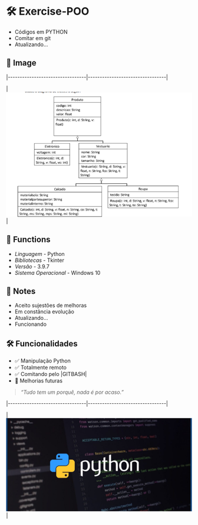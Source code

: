 # 🛠️ Exercise-POO

- Códigos em PYTHON
- Comitar em git
- Atualizando...


## 📸 Image


|---------------------------------|---------------------------------|

| ![Tela 1](images/atividade.png) |


## 🚀 Functions

- *Linguagem* - Python
- *Bibliotecas* - Tkinter
- *Versão* - 3.9.7
- *Sistema Operacional* - Windows 10


## 📌 Notes

- Aceito sujestões de melhoras
- Em constância evolução
- Atualizando...
- Funcionando

## 🛠️ Funcionalidades

- ✅ Manipulação Python
- ✅ Totalmente remoto
- ✅ Comitando pelo |GITBASH|
- 🔧 Melhorias futuras

> _“Tudo tem um porquê, nada é por acaso.”_



|---------------------------------|---------------------------------|

| ![Tela 2](images/py.jpg) |